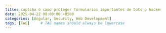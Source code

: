 ```yaml
---
title: captcha o como proteger formularios importantes de bots o hacker
date: 2025-04-22 08:00:00 +0500
categories: [Angular, Security, Web Development]
tags: [TAG]     # TAG names should always be lowercase
---
```


